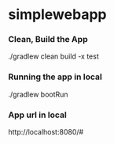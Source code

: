 # simplewebapp


### Clean, Build the App
./gradlew clean build -x test


### Running the app in local
./gradlew bootRun


### App url in local
http://localhost:8080/# 